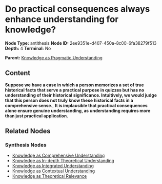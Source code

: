 # Do practical consequences always enhance understanding for knowledge?

**Node Type:** antithesis
**Node ID:** 2ee9351e-d407-450a-8c00-6fa38279f513
**Depth:** 4
**Terminal:** No

**Parent:** [Knowledge as Pragmatic Understanding](knowledge-as-pragmatic-understanding-synthesis-96f6bba0-7d61-4cc6-9c08-dd0447cc93bb.md)

## Content

**Suppose we have a case in which a person memorizes a set of true historical facts that serve a practical purpose in quizzes but has no understanding of their historical significance. Intuitively, we would judge that this person does not truly know these historical facts in a comprehensive sense.**, **It is implausible that practical consequences alone ensure genuine understanding, as understanding requires more than just practical application.**

## Related Nodes

### Synthesis Nodes

- [Knowledge as Comprehensive Understanding](knowledge-as-comprehensive-understanding-synthesis-08894365-ecc0-4984-a849-4dc30e420df2.md)
- [Knowledge as In-depth Theoretical Understanding](knowledge-as-in-depth-theoretical-understanding-synthesis-6a92fbcd-9059-4450-b9f7-81f7342c1c1f.md)
- [Knowledge as Integrated Understanding](knowledge-as-integrated-understanding-synthesis-3e153e82-6f0c-42b5-b7f0-2fb06f028e06.md)
- [Knowledge as Contextual Understanding](knowledge-as-contextual-understanding-synthesis-bf0ad942-1f99-49c4-a0ed-5d832433e587.md)
- [Knowledge as Theoretical Relevance](knowledge-as-theoretical-relevance-synthesis-dd7054c1-febd-4e6d-afd4-7952542b91d0.md)
